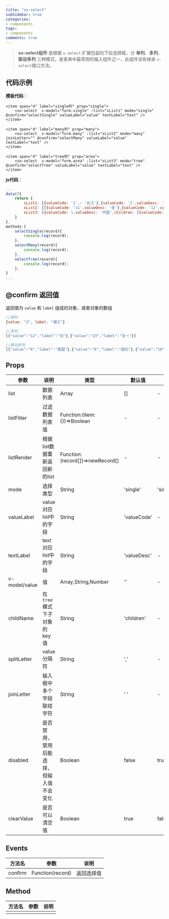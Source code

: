 ```yaml
---
title: "so-select"
subSidebar: true
categories:
- components
tags:
- components
comments: true
---
```


>**so-select组件** 是根据 `u-select` 扩展包装的下拉选择框，分 **单列**、**多列**、**联动多列** 三种模式，是表单中最常用的输入组件之一，此组件没有继承 `u-select`接口方法。

## 代码示例

**模板代码**：

```vue
<item span="4" label="single列" prop="single">
    <so-select  v-model="form.single" :list="sList1" mode="single" @confirm="selectSingle" valueLabel="value" textLabel="text" />
</item>

<item span="4" label="many列" prop="many">
    <so-select  v-model="form.many" :list="sList2" mode="many" joinLetter="" @confirm="selectMany" valueLabel="value" textLabel="text" />
</item>

<item span="4" label="tree列" prop="area">
    <so-select  v-model="form.area" :list="sList3" mode="tree" @confirm="selectTree" valueLabel="value" textLabel="text" />
</item>
```

**js代码**：

```javascript
...
data(){
    return {
        sList1: [{valueCode: '1',: '长江'},{valueCode: '2',valueDesc: '黄河'},{valueCode: '3',valueDesc: '湘江'},{valueCode: '5',valueDesc: '潘长江'}],
        sList2: [[{valueCode: '11',valueDesc: '张'},{valueCode: '12',valueDesc: '刘'},{valueCode: '13',valueDesc: '马'},{valueCode: '14',valueDesc: '陈'}],[{valueCode: '21',valueDesc: '亮'},{valueCode: '22',valueDesc: '琳宓'},{valueCode: '23',valueDesc: '文一'}]],
        sList3: [{valueCode: 1,valueDesc: '中国',children: [{valueCode: 2,valueDesc: '广东',children: [{valueCode: 3,valueDesc: '深圳'},{valueCode: 4,valueDesc: '广州'}]},{valueCode: 5,valueDesc: '广西',children: [{valueCode: 6,valueDesc: '南宁'},{valueCode: 7,valueDesc: '桂林'}]}]},{valueCode: 8,valueDesc: '美国',children: [{valueCode: 9,valueDesc: '纽约',children: [{valueCode: 10,valueDesc: '皇后街区'}]}]}],
    }
},
methods:{
    selectSingle(record){
        console.log(record);
    },
    selectMany(record){
        console.log(record);
    },
    selectTree(record){
        console.log(record);
    },
}
...
```

##  @confirm 返回值

返回值为 `value` 和 `label` 组成的对象，或者对象的数组

```javascript
//单列
{value: "3", label: "湘江"}

//多列
[{"value":"12","label":"刘"},{"value":"23","label":"文一"}]

//联动多列
[{"value":"8","label":"美国"},{"value":"9","label":"纽约"},{"value":"10","label":"皇后街区"}]
```





## Props

| 参数          | 说明                                     | 类型                             | 默认值      | 可选值                   |
| ------------- | ---------------------------------------- | -------------------------------- | ----------- | ------------------------ |
| list          | 数据列表                                 | Array                            | []          | -                        |
| listFliter    | 过滤数据列表值                           | Function:(item:{})=>Boolean      | -           | -                        |
| listRender    | 根据list数据重新返回新的list             | Function:(record[])=>newRecord[] | -           | -                        |
| mode          | 选择类型                                 | String                           | 'single'    | 'single'\|'many'\|'tree' |
| valueLabel    | value对应list中的字段                    | String                           | 'valueCode' | -                        |
| textLabel     | text对应list中的字段                     | String                           | 'valueDesc' | -                        |
| v-model/value | 值                                       | Array,String,Number              | ''          | -                        |
| childName     | 在 `tree` 模式下子对象的key值            | String                           | 'children'  | -                        |
| splitLetter   | value分隔符                              | String                           | ','         | -                        |
| joinLetter    | 输入框中多个字段联结字符                 | String                           | ' '         | -                        |
| disabled      | 是否禁用，禁用后能选择，但输入值不会变化 | Boolean                          | false       | true                     |
| clearValue    | 是否可以清空值                           | Boolean                          | true        | false                    |

## Events

| 方法名  | 参数             | 说明       |
| ------- | ---------------- | ---------- |
| confirm | Function(record) | 返回选择值 |



## Method

| 方法名 | 参数 | 说明 |
| ------ | ---- | ---- |
|        |      |      |


